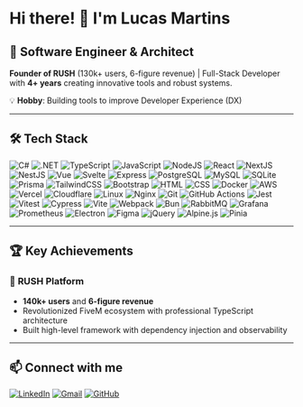 # Hi there! 👋 I'm Lucas Martins

## 🚀 Software Engineer & Architect

**Founder of RUSH** (130k+ users, 6-figure revenue) | Full-Stack Developer with **4+ years** creating innovative tools and robust systems.

💡 **Hobby**: Building tools to improve Developer Experience (DX)

---

## 🛠️ Tech Stack

![C#](https://skillicons.dev/icons?i=cs) ![.NET](https://skillicons.dev/icons?i=dotnet) ![TypeScript](https://skillicons.dev/icons?i=ts) ![JavaScript](https://skillicons.dev/icons?i=js) ![NodeJS](https://skillicons.dev/icons?i=nodejs) ![React](https://skillicons.dev/icons?i=react) ![NextJS](https://skillicons.dev/icons?i=nextjs) ![NestJS](https://skillicons.dev/icons?i=nestjs) ![Vue](https://skillicons.dev/icons?i=vue) ![Svelte](https://skillicons.dev/icons?i=svelte) ![Express](https://skillicons.dev/icons?i=express) ![PostgreSQL](https://skillicons.dev/icons?i=postgres) ![MySQL](https://skillicons.dev/icons?i=mysql) ![SQLite](https://skillicons.dev/icons?i=sqlite) ![Prisma](https://skillicons.dev/icons?i=prisma) ![TailwindCSS](https://skillicons.dev/icons?i=tailwind) ![Bootstrap](https://skillicons.dev/icons?i=bootstrap) ![HTML](https://skillicons.dev/icons?i=html) ![CSS](https://skillicons.dev/icons?i=css) ![Docker](https://skillicons.dev/icons?i=docker) ![AWS](https://skillicons.dev/icons?i=aws) ![Vercel](https://skillicons.dev/icons?i=vercel) ![Cloudflare](https://skillicons.dev/icons?i=cloudflare) ![Linux](https://skillicons.dev/icons?i=linux) ![Nginx](https://skillicons.dev/icons?i=nginx) ![Git](https://skillicons.dev/icons?i=git) ![GitHub Actions](https://skillicons.dev/icons?i=githubactions) ![Jest](https://skillicons.dev/icons?i=jest) ![Vitest](https://skillicons.dev/icons?i=vitest) ![Cypress](https://skillicons.dev/icons?i=cypress) ![Vite](https://skillicons.dev/icons?i=vite) ![Webpack](https://skillicons.dev/icons?i=webpack) ![Bun](https://skillicons.dev/icons?i=bun) ![RabbitMQ](https://skillicons.dev/icons?i=rabbitmq) ![Grafana](https://skillicons.dev/icons?i=grafana) ![Prometheus](https://skillicons.dev/icons?i=prometheus) ![Electron](https://skillicons.dev/icons?i=electron) ![Figma](https://skillicons.dev/icons?i=figma) ![jQuery](https://skillicons.dev/icons?i=jquery) ![Alpine.js](https://skillicons.dev/icons?i=alpinejs) ![Pinia](https://skillicons.dev/icons?i=pinia)

---

## 🏆 Key Achievements

### 🚀 **RUSH Platform**
- **140k+ users** and **6-figure revenue**
- Revolutionized FiveM ecosystem with professional TypeScript architecture
- Built high-level framework with dependency injection and observability

---

## 📫 Connect with me

[![LinkedIn](https://skillicons.dev/icons?i=linkedin)](https://linkedin.com/in/martinzdev) [![Gmail](https://skillicons.dev/icons?i=gmail)](mailto:contato@martinz.me) [![GitHub](https://skillicons.dev/icons?i=github)](https://github.com/martinzdev)
